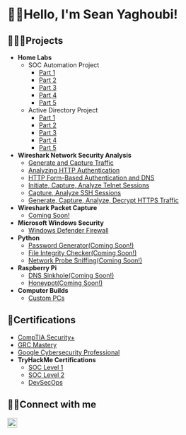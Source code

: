 <h1>👋🏻Hello, I'm Sean Yaghoubi!</h1>
  
<h2>👨🏻‍💻Projects</h2>

- <b>Home Labs</b>
  - SOC Automation Project
    - [Part 1](https://github.com/Yagoobz/SOCAutomationProjectPart1)
    - [Part 2](https://github.com/Yagoobz/SOCAutomationProjectPart2)
    - [Part 3](https://github.com/Yagoobz/SOCAutomationProjectPart3)
    - [Part 4](https://github.com/Yagoobz/SOCAutomationProjectPart4)
    - [Part 5](https://github.com/Yagoobz/SOCAutomationProjectPart5)
  - Active Directory Project
    - [Part 1](https://github.com/Yagoobz/ActiveDirectoryProjectPart1)
    - [Part 2](https://github.com/Yagoobz/ActiveDirectoryProjectPart2)
    - [Part 3](https://github.com/Yagoobz/ActiveDirectoryProjectPart3)
    - [Part 4](https://github.com/Yagoobz/ActiveDirectoryProjectPart4)
    - [Part 5](https://github.com/Yagoobz/ActiveDirectoryProjectPart5)
- <b>Wireshark Network Security Analysis</b>
  - [Generate and Capture Traffic](https://github.com/Yagoobz/GenerateAndCaptureTraffic)
  - [Analyzing HTTP Authentication](https://github.com/Yagoobz/AnalyzingHTTPAuthentication)
  - [HTTP Form-Based Authentication and DNS](https://github.com/Yagoobz/HTTPForm-BasedAuthenticationAndDNS)
  - [Initiate, Capture, Analyze Telnet Sessions](https://github.com/Yagoobz/InitiateCaptureAnalyzeTelnetSessions)
  - [Capture, Analyze SSH Sessions](https://github.com/Yagoobz/CaptureAnalyzeSSHSessions)
  - [Generate, Capture, Analyze, Decrypt HTTPS Traffic](https://github.com/Yagoobz/GenerateCaptureAnalyzeDecrypHTTPSTraffic)
- <b>Wireshark Packet Capture</b>
  - [Coming Soon!](...)
- <b>Microsoft Windows Security</b>
  - [Windows Defender Firewall](https://github.com/Yagoobz/WindowsDefenderFirewall)
- <b>Python</b>
  - [Password Generator(Coming Soon!)](...)
  - [File Integrity Checker(Coming Soon!)](...)
  - [Network Probe Sniffing(Coming Soon!)](...)
- <b>Raspberry Pi</b>
  - [DNS Sinkhole(Coming Soon!)](...)
  - [Honeypot(Coming Soon!)](...)
- <b>Computer Builds</b>
  - [Custom PCs](https://github.com/Yagoobz/CustomPCBuilds)

 <h2>📄Certifications</h2>

- [CompTIA Security+](https://www.credly.com/badges/eedde7c6-91bb-4dd4-85eb-ce0e37510292/linked_in_profile)
- [GRC Mastery](...)
- [Google Cybersecurity Professional](https://www.credly.com/badges/01d71e21-671e-45c5-8a4a-b3267e4dab57/linked_in_profile)
- <b>TryHackMe Certifications</b>
  - [SOC Level 1](...)
  - [SOC Level 2](...)
  - [DevSecOps](...)

<h2>🤳🏻Connect with me</h2>

[<img align="left" alt="SeanYaghoubi | LinkedIn" width="22px" src="https://cdn.jsdelivr.net/npm/simple-icons@v3/icons/linkedin.svg" />][linkedin]

[linkedin]: https://www.linkedin.com/in/sean-yaghoubi-87b5a5227/
